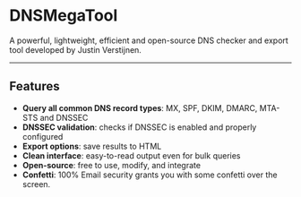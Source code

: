 # DNSMegaTool

A powerful, lightweight, efficient and open-source DNS checker and export tool developed by Justin Verstijnen.

---

## Features

- **Query all common DNS record types**: MX, SPF, DKIM, DMARC, MTA-STS and DNSSEC
- **DNSSEC validation**: checks if DNSSEC is enabled and properly configured
- **Export options**: save results to HTML
- **Clean interface**: easy-to-read output even for bulk queries
- **Open-source**: free to use, modify, and integrate
- **Confetti**: 100% Email security grants you with some confetti over the screen.



